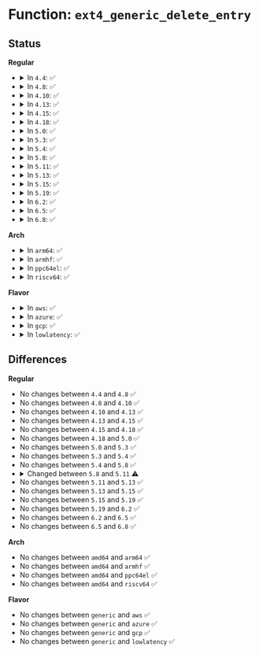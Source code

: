 # Function: <code>ext4_generic_delete_entry</code>

## Status
<b>Regular</b>
<ul>
<li>
<details>
<summary>In <code>4.4</code>: ✅</summary>

```c
int ext4_generic_delete_entry(handle_t *handle, struct inode *dir, struct ext4_dir_entry_2 *de_del, struct buffer_head *bh, void *entry_buf, int buf_size, int csum_size);
```

**Collision:** Unique Global

**Inline:** No

**Transformation:** False

**Instances:**

```
In fs/ext4/namei.c (ffffffff812a6720)
Location: fs/ext4/namei.c:2300
Inline: False
Direct callers:
  - fs/ext4/namei.c:ext4_delete_entry
  - fs/ext4/inline.c:ext4_delete_inline_entry
```
**Symbols:**

```
ffffffff812a6720-ffffffff812a6836: ext4_generic_delete_entry (STB_GLOBAL)
```
</details>
</li>
<li>
<details>
<summary>In <code>4.8</code>: ✅</summary>

```c
int ext4_generic_delete_entry(handle_t *handle, struct inode *dir, struct ext4_dir_entry_2 *de_del, struct buffer_head *bh, void *entry_buf, int buf_size, int csum_size);
```

**Collision:** Unique Global

**Inline:** No

**Transformation:** False

**Instances:**

```
In fs/ext4/namei.c (ffffffff812d5790)
Location: fs/ext4/namei.c:2324
Inline: False
Direct callers:
  - fs/ext4/namei.c:ext4_delete_entry
  - fs/ext4/inline.c:ext4_delete_inline_entry
```
**Symbols:**

```
ffffffff812d5790-ffffffff812d58a5: ext4_generic_delete_entry (STB_GLOBAL)
```
</details>
</li>
<li>
<details>
<summary>In <code>4.10</code>: ✅</summary>

```c
int ext4_generic_delete_entry(handle_t *handle, struct inode *dir, struct ext4_dir_entry_2 *de_del, struct buffer_head *bh, void *entry_buf, int buf_size, int csum_size);
```

**Collision:** Unique Global

**Inline:** No

**Transformation:** False

**Instances:**

```
In fs/ext4/namei.c (ffffffff812eb490)
Location: fs/ext4/namei.c:2326
Inline: False
Direct callers:
  - fs/ext4/namei.c:ext4_delete_entry
  - fs/ext4/inline.c:ext4_delete_inline_entry
```
**Symbols:**

```
ffffffff812eb490-ffffffff812eb5a5: ext4_generic_delete_entry (STB_GLOBAL)
```
</details>
</li>
<li>
<details>
<summary>In <code>4.13</code>: ✅</summary>

```c
int ext4_generic_delete_entry(handle_t *handle, struct inode *dir, struct ext4_dir_entry_2 *de_del, struct buffer_head *bh, void *entry_buf, int buf_size, int csum_size);
```

**Collision:** Unique Global

**Inline:** No

**Transformation:** False

**Instances:**

```
In fs/ext4/namei.c (ffffffff8131b130)
Location: fs/ext4/namei.c:2302
Inline: False
Direct callers:
  - fs/ext4/inline.c:ext4_delete_inline_entry
  - fs/ext4/namei.c:ext4_delete_entry
```
**Symbols:**

```
ffffffff8131b130-ffffffff8131b252: ext4_generic_delete_entry (STB_GLOBAL)
```
</details>
</li>
<li>
<details>
<summary>In <code>4.15</code>: ✅</summary>

```c
int ext4_generic_delete_entry(handle_t *handle, struct inode *dir, struct ext4_dir_entry_2 *de_del, struct buffer_head *bh, void *entry_buf, int buf_size, int csum_size);
```

**Collision:** Unique Global

**Inline:** No

**Transformation:** False

**Instances:**

```
In fs/ext4/namei.c (ffffffff8133f850)
Location: fs/ext4/namei.c:2297
Inline: False
Direct callers:
  - fs/ext4/inline.c:ext4_delete_inline_entry
  - fs/ext4/namei.c:ext4_delete_entry
```
**Symbols:**

```
ffffffff8133f850-ffffffff8133f972: ext4_generic_delete_entry (STB_GLOBAL)
```
</details>
</li>
<li>
<details>
<summary>In <code>4.18</code>: ✅</summary>

```c
int ext4_generic_delete_entry(handle_t *handle, struct inode *dir, struct ext4_dir_entry_2 *de_del, struct buffer_head *bh, void *entry_buf, int buf_size, int csum_size);
```

**Collision:** Unique Global

**Inline:** No

**Transformation:** False

**Instances:**

```
In fs/ext4/namei.c (ffffffff8136d770)
Location: fs/ext4/namei.c:2299
Inline: False
Direct callers:
  - fs/ext4/inline.c:ext4_delete_inline_entry
  - fs/ext4/namei.c:ext4_delete_entry
```
**Symbols:**

```
ffffffff8136d770-ffffffff8136d89b: ext4_generic_delete_entry (STB_GLOBAL)
```
</details>
</li>
<li>
<details>
<summary>In <code>5.0</code>: ✅</summary>

```c
int ext4_generic_delete_entry(handle_t *handle, struct inode *dir, struct ext4_dir_entry_2 *de_del, struct buffer_head *bh, void *entry_buf, int buf_size, int csum_size);
```

**Collision:** Unique Global

**Inline:** No

**Transformation:** False

**Instances:**

```
In fs/ext4/namei.c (ffffffff81385bf0)
Location: fs/ext4/namei.c:2300
Inline: False
Direct callers:
  - fs/ext4/inline.c:ext4_delete_inline_entry
  - fs/ext4/namei.c:ext4_delete_entry
```
**Symbols:**

```
ffffffff81385bf0-ffffffff81385d1b: ext4_generic_delete_entry (STB_GLOBAL)
```
</details>
</li>
<li>
<details>
<summary>In <code>5.3</code>: ✅</summary>

```c
int ext4_generic_delete_entry(handle_t *handle, struct inode *dir, struct ext4_dir_entry_2 *de_del, struct buffer_head *bh, void *entry_buf, int buf_size, int csum_size);
```

**Collision:** Unique Global

**Inline:** No

**Transformation:** False

**Instances:**

```
In fs/ext4/namei.c (ffffffff813afbd0)
Location: fs/ext4/namei.c:2440
Inline: False
Direct callers:
  - fs/ext4/inline.c:ext4_delete_inline_entry
  - fs/ext4/namei.c:ext4_delete_entry
```
**Symbols:**

```
ffffffff813afbd0-ffffffff813afcfb: ext4_generic_delete_entry (STB_GLOBAL)
```
</details>
</li>
<li>
<details>
<summary>In <code>5.4</code>: ✅</summary>

```c
int ext4_generic_delete_entry(handle_t *handle, struct inode *dir, struct ext4_dir_entry_2 *de_del, struct buffer_head *bh, void *entry_buf, int buf_size, int csum_size);
```

**Collision:** Unique Global

**Inline:** No

**Transformation:** False

**Instances:**

```
In fs/ext4/namei.c (ffffffff813c8b90)
Location: fs/ext4/namei.c:2448
Inline: False
Direct callers:
  - fs/ext4/inline.c:ext4_delete_inline_entry
  - fs/ext4/namei.c:ext4_delete_entry
```
**Symbols:**

```
ffffffff813c8b90-ffffffff813c8cbb: ext4_generic_delete_entry (STB_GLOBAL)
```
</details>
</li>
<li>
<details>
<summary>In <code>5.8</code>: ✅</summary>

```c
int ext4_generic_delete_entry(handle_t *handle, struct inode *dir, struct ext4_dir_entry_2 *de_del, struct buffer_head *bh, void *entry_buf, int buf_size, int csum_size);
```

**Collision:** Unique Global

**Inline:** No

**Transformation:** False

**Instances:**

```
In fs/ext4/namei.c (ffffffff81414640)
Location: fs/ext4/namei.c:2468
Inline: False
Direct callers:
  - fs/ext4/inline.c:ext4_delete_inline_entry
  - fs/ext4/namei.c:ext4_delete_entry
```
**Symbols:**

```
ffffffff81414640-ffffffff8141477f: ext4_generic_delete_entry (STB_GLOBAL)
```
</details>
</li>
<li>
<details>
<summary>In <code>5.11</code>: ✅</summary>

```c
int ext4_generic_delete_entry(struct inode *dir, struct ext4_dir_entry_2 *de_del, struct buffer_head *bh, void *entry_buf, int buf_size, int csum_size);
```

**Collision:** Unique Global

**Inline:** No

**Transformation:** False

**Instances:**

```
In fs/ext4/namei.c (ffffffff81427c90)
Location: fs/ext4/namei.c:2456
Inline: False
Direct callers:
  - fs/ext4/inline.c:ext4_delete_inline_entry
  - fs/ext4/namei.c:ext4_delete_entry
```
**Symbols:**

```
ffffffff81427c90-ffffffff81427dcf: ext4_generic_delete_entry (STB_GLOBAL)
```
</details>
</li>
<li>
<details>
<summary>In <code>5.13</code>: ✅</summary>

```c
int ext4_generic_delete_entry(struct inode *dir, struct ext4_dir_entry_2 *de_del, struct buffer_head *bh, void *entry_buf, int buf_size, int csum_size);
```

**Collision:** Unique Global

**Inline:** No

**Transformation:** False

**Instances:**

```
In fs/ext4/namei.c (ffffffff8142e8f0)
Location: fs/ext4/namei.c:2570
Inline: False
Direct callers:
  - fs/ext4/inline.c:ext4_delete_inline_entry
  - fs/ext4/namei.c:ext4_delete_entry
```
**Symbols:**

```
ffffffff8142e8f0-ffffffff8142ea5d: ext4_generic_delete_entry (STB_GLOBAL)
```
</details>
</li>
<li>
<details>
<summary>In <code>5.15</code>: ✅</summary>

```c
int ext4_generic_delete_entry(struct inode *dir, struct ext4_dir_entry_2 *de_del, struct buffer_head *bh, void *entry_buf, int buf_size, int csum_size);
```

**Collision:** Unique Global

**Inline:** No

**Transformation:** False

**Instances:**

```
In fs/ext4/namei.c (ffffffff81483090)
Location: fs/ext4/namei.c:2577
Inline: False
Direct callers:
  - fs/ext4/inline.c:ext4_delete_inline_entry
  - fs/ext4/namei.c:ext4_delete_entry
```
**Symbols:**

```
ffffffff81483090-ffffffff814831fa: ext4_generic_delete_entry (STB_GLOBAL)
```
</details>
</li>
<li>
<details>
<summary>In <code>5.19</code>: ✅</summary>

```c
int ext4_generic_delete_entry(struct inode *dir, struct ext4_dir_entry_2 *de_del, struct buffer_head *bh, void *entry_buf, int buf_size, int csum_size);
```

**Collision:** Unique Global

**Inline:** No

**Transformation:** False

**Instances:**

```
In fs/ext4/namei.c (ffffffff815060c0)
Location: fs/ext4/namei.c:2627
Inline: False
Direct callers:
  - fs/ext4/inline.c:ext4_delete_inline_entry
  - fs/ext4/namei.c:ext4_delete_entry
```
**Symbols:**

```
ffffffff815060c0-ffffffff81506232: ext4_generic_delete_entry (STB_GLOBAL)
```
</details>
</li>
<li>
<details>
<summary>In <code>6.2</code>: ✅</summary>

```c
int ext4_generic_delete_entry(struct inode *dir, struct ext4_dir_entry_2 *de_del, struct buffer_head *bh, void *entry_buf, int buf_size, int csum_size);
```

**Collision:** Unique Global

**Inline:** No

**Transformation:** False

**Instances:**

```
In fs/ext4/namei.c (ffffffff815a0b80)
Location: fs/ext4/namei.c:2640
Inline: False
Direct callers:
  - fs/ext4/inline.c:ext4_delete_inline_entry
  - fs/ext4/namei.c:ext4_delete_entry
```
**Symbols:**

```
ffffffff815a0b80-ffffffff815a0ccf: ext4_generic_delete_entry (STB_GLOBAL)
```
</details>
</li>
<li>
<details>
<summary>In <code>6.5</code>: ✅</summary>

```c
int ext4_generic_delete_entry(struct inode *dir, struct ext4_dir_entry_2 *de_del, struct buffer_head *bh, void *entry_buf, int buf_size, int csum_size);
```

**Collision:** Unique Global

**Inline:** No

**Transformation:** False

**Instances:**

```
In fs/ext4/namei.c (ffffffff815d74f0)
Location: fs/ext4/namei.c:2660
Inline: False
Direct callers:
  - fs/ext4/inline.c:ext4_delete_inline_entry
  - fs/ext4/namei.c:ext4_delete_entry
```
**Symbols:**

```
ffffffff815d74f0-ffffffff815d7642: ext4_generic_delete_entry (STB_GLOBAL)
```
</details>
</li>
<li>
<details>
<summary>In <code>6.8</code>: ✅</summary>

```c
int ext4_generic_delete_entry(struct inode *dir, struct ext4_dir_entry_2 *de_del, struct buffer_head *bh, void *entry_buf, int buf_size, int csum_size);
```

**Collision:** Unique Global

**Inline:** No

**Transformation:** False

**Instances:**

```
In fs/ext4/namei.c (ffffffff8160fb60)
Location: fs/ext4/namei.c:2661
Inline: False
Direct callers:
  - fs/ext4/inline.c:ext4_delete_inline_entry
  - fs/ext4/namei.c:ext4_delete_entry
```
**Symbols:**

```
ffffffff8160fb60-ffffffff8160fcb2: ext4_generic_delete_entry (STB_GLOBAL)
```
</details>
</li>
</ul>
<b>Arch</b>
<ul>
<li>
<details>
<summary>In <code>arm64</code>: ✅</summary>

```c
int ext4_generic_delete_entry(handle_t *handle, struct inode *dir, struct ext4_dir_entry_2 *de_del, struct buffer_head *bh, void *entry_buf, int buf_size, int csum_size);
```

**Collision:** Unique Global

**Inline:** No

**Transformation:** False

**Instances:**

```
In fs/ext4/namei.c (ffff8000104a05a0)
Location: fs/ext4/namei.c:2448
Inline: False
Direct callers:
  - fs/ext4/inline.c:ext4_delete_inline_entry
  - fs/ext4/namei.c:ext4_delete_entry
```
**Symbols:**

```
ffff8000104a05a0-ffff8000104a0704: ext4_generic_delete_entry (STB_GLOBAL)
```
</details>
</li>
<li>
<details>
<summary>In <code>armhf</code>: ✅</summary>

```c
int ext4_generic_delete_entry(handle_t *handle, struct inode *dir, struct ext4_dir_entry_2 *de_del, struct buffer_head *bh, void *entry_buf, int buf_size, int csum_size);
```

**Collision:** Unique Global

**Inline:** No

**Transformation:** False

**Instances:**

```
In fs/ext4/namei.c (c06626d0)
Location: fs/ext4/namei.c:2448
Inline: False
Direct callers:
  - fs/ext4/inline.c:ext4_delete_inline_entry
  - fs/ext4/namei.c:ext4_delete_entry
```
**Symbols:**

```
c06626d0-c0662844: ext4_generic_delete_entry (STB_GLOBAL)
```
</details>
</li>
<li>
<details>
<summary>In <code>ppc64el</code>: ✅</summary>

```c
int ext4_generic_delete_entry(handle_t *handle, struct inode *dir, struct ext4_dir_entry_2 *de_del, struct buffer_head *bh, void *entry_buf, int buf_size, int csum_size);
```

**Collision:** Unique Global

**Inline:** No

**Transformation:** False

**Instances:**

```
In fs/ext4/namei.c (c0000000005cc8e0)
Location: fs/ext4/namei.c:2448
Inline: False
Direct callers:
  - fs/ext4/inline.c:ext4_delete_inline_entry
  - fs/ext4/namei.c:ext4_delete_entry
```
**Symbols:**

```
c0000000005cc8e0-c0000000005ccb94: ext4_generic_delete_entry (STB_GLOBAL)
```
</details>
</li>
<li>
<details>
<summary>In <code>riscv64</code>: ✅</summary>

```c
int ext4_generic_delete_entry(handle_t *handle, struct inode *dir, struct ext4_dir_entry_2 *de_del, struct buffer_head *bh, void *entry_buf, int buf_size, int csum_size);
```

**Collision:** Unique Global

**Inline:** No

**Transformation:** False

**Instances:**

```
In fs/ext4/namei.c (ffffffe00032290a)
Location: fs/ext4/namei.c:2448
Inline: False
Direct callers:
  - fs/ext4/inline.c:ext4_delete_inline_entry
  - fs/ext4/namei.c:ext4_delete_entry
```
**Symbols:**

```
ffffffe00032290a-ffffffe000322a20: ext4_generic_delete_entry (STB_GLOBAL)
```
</details>
</li>
</ul>
<b>Flavor</b>
<ul>
<li>
<details>
<summary>In <code>aws</code>: ✅</summary>

```c
int ext4_generic_delete_entry(handle_t *handle, struct inode *dir, struct ext4_dir_entry_2 *de_del, struct buffer_head *bh, void *entry_buf, int buf_size, int csum_size);
```

**Collision:** Unique Global

**Inline:** No

**Transformation:** False

**Instances:**

```
In fs/ext4/namei.c (ffffffff813c1170)
Location: fs/ext4/namei.c:2448
Inline: False
Direct callers:
  - fs/ext4/inline.c:ext4_delete_inline_entry
  - fs/ext4/namei.c:ext4_delete_entry
```
**Symbols:**

```
ffffffff813c1170-ffffffff813c129b: ext4_generic_delete_entry (STB_GLOBAL)
```
</details>
</li>
<li>
<details>
<summary>In <code>azure</code>: ✅</summary>

```c
int ext4_generic_delete_entry(handle_t *handle, struct inode *dir, struct ext4_dir_entry_2 *de_del, struct buffer_head *bh, void *entry_buf, int buf_size, int csum_size);
```

**Collision:** Unique Global

**Inline:** No

**Transformation:** False

**Instances:**

```
In fs/ext4/namei.c (ffffffff813b1c00)
Location: fs/ext4/namei.c:2448
Inline: False
Direct callers:
  - fs/ext4/inline.c:ext4_delete_inline_entry
  - fs/ext4/namei.c:ext4_delete_entry
```
**Symbols:**

```
ffffffff813b1c00-ffffffff813b1d2b: ext4_generic_delete_entry (STB_GLOBAL)
```
</details>
</li>
<li>
<details>
<summary>In <code>gcp</code>: ✅</summary>

```c
int ext4_generic_delete_entry(handle_t *handle, struct inode *dir, struct ext4_dir_entry_2 *de_del, struct buffer_head *bh, void *entry_buf, int buf_size, int csum_size);
```

**Collision:** Unique Global

**Inline:** No

**Transformation:** False

**Instances:**

```
In fs/ext4/namei.c (ffffffff813be620)
Location: fs/ext4/namei.c:2448
Inline: False
Direct callers:
  - fs/ext4/inline.c:ext4_delete_inline_entry
  - fs/ext4/namei.c:ext4_delete_entry
```
**Symbols:**

```
ffffffff813be620-ffffffff813be74b: ext4_generic_delete_entry (STB_GLOBAL)
```
</details>
</li>
<li>
<details>
<summary>In <code>lowlatency</code>: ✅</summary>

```c
int ext4_generic_delete_entry(handle_t *handle, struct inode *dir, struct ext4_dir_entry_2 *de_del, struct buffer_head *bh, void *entry_buf, int buf_size, int csum_size);
```

**Collision:** Unique Global

**Inline:** No

**Transformation:** False

**Instances:**

```
In fs/ext4/namei.c (ffffffff813d3700)
Location: fs/ext4/namei.c:2448
Inline: False
Direct callers:
  - fs/ext4/inline.c:ext4_delete_inline_entry
  - fs/ext4/namei.c:ext4_delete_entry
```
**Symbols:**

```
ffffffff813d3700-ffffffff813d382b: ext4_generic_delete_entry (STB_GLOBAL)
```
</details>
</li>
</ul>

## Differences
<b>Regular</b>
<ul>
<li>
No changes between <code>4.4</code> and <code>4.8</code> ✅
</li>
<li>
No changes between <code>4.8</code> and <code>4.10</code> ✅
</li>
<li>
No changes between <code>4.10</code> and <code>4.13</code> ✅
</li>
<li>
No changes between <code>4.13</code> and <code>4.15</code> ✅
</li>
<li>
No changes between <code>4.15</code> and <code>4.18</code> ✅
</li>
<li>
No changes between <code>4.18</code> and <code>5.0</code> ✅
</li>
<li>
No changes between <code>5.0</code> and <code>5.3</code> ✅
</li>
<li>
No changes between <code>5.3</code> and <code>5.4</code> ✅
</li>
<li>
No changes between <code>5.4</code> and <code>5.8</code> ✅
</li>
<li>
<details>
<summary>Changed between <code>5.8</code> and <code>5.11</code> ⚠️</summary>
<ul>
<li>
<b>Param removed. </b>
<code>handle_t *handle</code>
</li>
<li>
<b>Param reordered. </b>
<code>handle, dir, de_del, bh, entry_buf, buf_size, csum_size</code> ➡️ <code>dir, de_del, bh, entry_buf, buf_size, csum_size</code>
</li>
</ul>
</details>
</li>
<li>
No changes between <code>5.11</code> and <code>5.13</code> ✅
</li>
<li>
No changes between <code>5.13</code> and <code>5.15</code> ✅
</li>
<li>
No changes between <code>5.15</code> and <code>5.19</code> ✅
</li>
<li>
No changes between <code>5.19</code> and <code>6.2</code> ✅
</li>
<li>
No changes between <code>6.2</code> and <code>6.5</code> ✅
</li>
<li>
No changes between <code>6.5</code> and <code>6.8</code> ✅
</li>
</ul>
<b>Arch</b>
<ul>
<li>
No changes between <code>amd64</code> and <code>arm64</code> ✅
</li>
<li>
No changes between <code>amd64</code> and <code>armhf</code> ✅
</li>
<li>
No changes between <code>amd64</code> and <code>ppc64el</code> ✅
</li>
<li>
No changes between <code>amd64</code> and <code>riscv64</code> ✅
</li>
</ul>
<b>Flavor</b>
<ul>
<li>
No changes between <code>generic</code> and <code>aws</code> ✅
</li>
<li>
No changes between <code>generic</code> and <code>azure</code> ✅
</li>
<li>
No changes between <code>generic</code> and <code>gcp</code> ✅
</li>
<li>
No changes between <code>generic</code> and <code>lowlatency</code> ✅
</li>
</ul>
